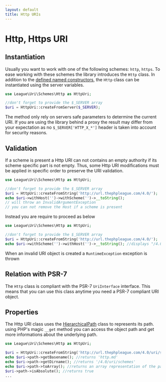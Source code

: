 ```yaml
---
layout: default
title: Http URIs
---
```


# Http, Https URI

## Instantiation

Usually you want to work with one of the following schemes: `http`, `https`. To ease working with these schemes the library introduces the `Http` class. In addition to the [defined named constructors](/4.0/uri/instantiation/#uri-instantiation), the `Http` class can be instantiated using the server variables.

~~~php
use League\Uri\Schemes\Http as HttpUri;

//don't forget to provide the $_SERVER array
$uri = HttpUri::createFromServer($_SERVER);
~~~

<p class="message-warning">The method only rely on servers safe parameters to determine the current URI. If you are using the library behind a proxy the result may differ from your expectation as no <code>$_SERVER['HTTP_X_*']</code> header is taken into account for security reasons.</p>

## Validation

If a scheme is present a Http URI can not contains an empty authority if its scheme specific part is not empty. Thus, some Http URI modifications must be applied in specific order to preserve the URI validation.

~~~php
use League\Uri\Schemes\Http as HttpUri;

//don't forget to provide the $_SERVER array
$uri = HttpUri::createFromString('http://url.thephpleague.com/4.0/');
echo $uri->withHost('')->withScheme('')->__toString();
// will throw an InvalidArgumentException
// you can not remove the Host if a scheme is present
~~~

Instead you are require to proceed as below

~~~php
use League\Uri\Schemes\Http as HttpUri;

//don't forget to provide the $_SERVER array
$uri = HttpUri::createFromString('http://url.thephpleague.com/4.0/');
echo $uri->withScheme('')->withHost('')->__toString(); //displays "/4.0/"
~~~

<p class="message-notice">When an invalid URI object is created a <code>RuntimeException</code> exception is thrown</p>

## Relation with PSR-7

The `Http` class is compliant with the PSR-7 `UriInterface` interface. This means that you can use this class anytime you need a PSR-7 compliant URI object.

## Properties

The Http URI class uses the [HierarchicalPath](/4.0/components/hierarchical-path/) class to represents its path. using PHP's magic `__get` method you can access the object path and get more informations about the underlying path.

~~~php
use League\Uri\Schemes\Http as HttpUri;

$uri = HttpUri::createFromString('http://url.thephpleague.com/4.0/uri/schemes/http.md');
echo $uri->path->getBasename(); //returns 'http.md'
echo $uri->path->getDirname(); //returns '/4.0/uri/schemes'
echo $uri->path->toArray(); //returns an array representation of the path segments
$uri->path->isAbsolute(); //returns true
...
~~~